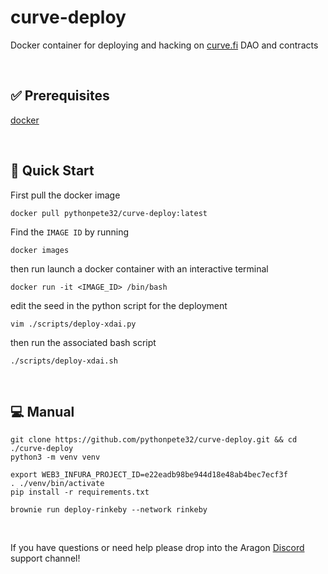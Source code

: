 # curve-deploy
Docker container for deploying and hacking on [curve.fi](curve.fi) DAO and contracts

<br>

##  ✅ Prerequisites
[docker](https://docs.docker.com/get-docker/) 

<br>

##  🏁 Quick Start

First pull the docker image

```
docker pull pythonpete32/curve-deploy:latest
```

Find the `IMAGE ID` by running 

```
docker images
```

then run launch a docker container with an interactive terminal

```
docker run -it <IMAGE_ID> /bin/bash
```

edit the seed in the python script for the deployment 
```
vim ./scripts/deploy-xdai.py
```

then run the associated bash script
```
./scripts/deploy-xdai.sh
```

<br>

##  💻 Manual

```
git clone https://github.com/pythonpete32/curve-deploy.git && cd ./curve-deploy
python3 -m venv venv

export WEB3_INFURA_PROJECT_ID=e22eadb98be944d18e48ab4bec7ecf3f
. ./venv/bin/activate
pip install -r requirements.txt

brownie run deploy-rinkeby --network rinkeby
```
<br>



If you have questions or need help please drop into the Aragon [Discord](https://discord.com/invite/remTh8w) support channel!